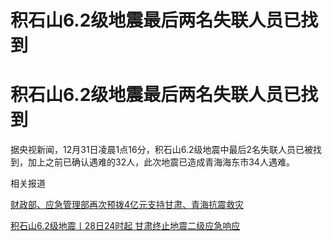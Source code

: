 # 积石山6.2级地震最后两名失联人员已找到

# 积石山6.2级地震最后两名失联人员已找到

据央视新闻，12月31日凌晨1点16分，积石山6.2级地震中最后2名失联人员已被找到，加上之前已确认遇难的32人，此次地震已造成青海海东市34人遇难。

相关报道

[财政部、应急管理部再次预拨4亿元支持甘肃、青海抗震救灾](https://news.qq.com/rain/a/20231227A00P9H00)

[积石山6.2级地震丨28日24时起 甘肃终止地震二级应急响应 ](https://news.qq.com/rain/a/20231228A0A5KH00)

